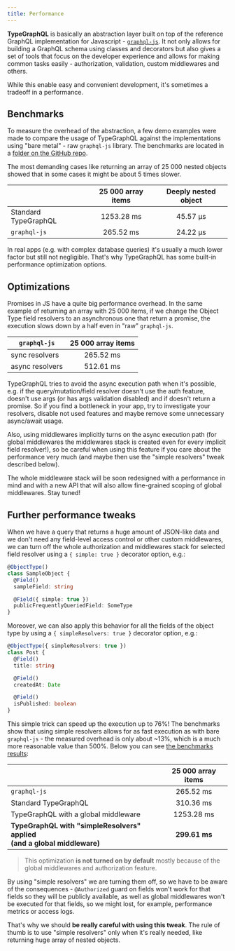 ```yaml
---
title: Performance
---
```


**TypeGraphQL** is basically an abstraction layer built on top of the reference GraphQL implementation for Javascript - [`graphql-js`](https://github.com/graphql/graphql-js). It not only allows for building a GraphQL schema using classes and decorators but also gives a set of tools that focus on the developer experience and allows for making common tasks easily - authorization, validation, custom middlewares and others.

While this enable easy and convenient development, it's sometimes a tradeoff in a performance.

## Benchmarks

To measure the overhead of the abstraction, a few demo examples were made to compare the usage of TypeGraphQL against the implementations using "bare metal" - raw `graphql-js` library. The benchmarks are located in a [folder on the GitHub repo](https://github.com/MichalLytek/type-graphql/tree/master/benchmarks).

The most demanding cases like returning an array of 25 000 nested objects showed that in some cases it might be about 5 times slower.

|                      | 25 000 array items | Deeply nested object |
| -------------------- | :----------------: | :------------------: |
| Standard TypeGraphQL |     1253.28 ms     |       45.57 μs       |
| `graphql-js`         |     265.52 ms      |       24.22 μs       |

In real apps (e.g. with complex database queries) it's usually a much lower factor but still not negligible. That's why TypeGraphQL has some built-in performance optimization options.

## Optimizations

Promises in JS have a quite big performance overhead. In the same example of returning an array with 25 000 items, if we change the Object Type field resolvers to an asynchronous one that return a promise, the execution slows down by a half even in "raw" `graphql-js`.

| `graphql-js`    | 25 000 array items |
| --------------- | :----------------: |
| sync resolvers  |     265.52 ms      |
| async resolvers |     512.61 ms      |

TypeGraphQL tries to avoid the async execution path when it's possible, e.g. if the query/mutation/field resolver doesn't use the auth feature, doesn't use args (or has args validation disabled) and if doesn't return a promise. So if you find a bottleneck in your app, try to investigate your resolvers, disable not used features and maybe remove some unnecessary async/await usage.

Also, using middlewares implicitly turns on the async execution path (for global middlewares the middlewares stack is created even for every implicit field resolver!), so be careful when using this feature if you care about the performance very much (and maybe then use the "simple resolvers" tweak described below).

The whole middleware stack will be soon redesigned with a performance in mind and with a new API that will also allow fine-grained scoping of global middlewares. Stay tuned!

## Further performance tweaks

When we have a query that returns a huge amount of JSON-like data and we don't need any field-level access control or other custom middlewares, we can turn off the whole authorization and middlewares stack for selected field resolver using a `{ simple: true }` decorator option, e.g.:

```typescript
@ObjectType()
class SampleObject {
  @Field()
  sampleField: string

  @Field({ simple: true })
  publicFrequentlyQueriedField: SomeType
}
```

Moreover, we can also apply this behavior for all the fields of the object type by using a `{ simpleResolvers: true }` decorator option, e.g.:

```typescript
@ObjectType({ simpleResolvers: true })
class Post {
  @Field()
  title: string

  @Field()
  createdAt: Date

  @Field()
  isPublished: boolean
}
```

This simple trick can speed up the execution up to 76%! The benchmarks show that using simple resolvers allows for as fast execution as with bare `graphql-js` - the measured overhead is only about ~13%, which is a much more reasonable value than 500%. Below you can see [the benchmarks results](https://github.com/MichalLytek/type-graphql/tree/master/benchmarks):

|                                                                               | 25 000 array items |
| ----------------------------------------------------------------------------- | :----------------: |
| `graphql-js`                                                                  |     265.52 ms      |
| Standard TypeGraphQL                                                          |     310.36 ms      |
| TypeGraphQL with a global middleware                                          |     1253.28 ms     |
| **TypeGraphQL with "simpleResolvers" applied <br> (and a global middleware)** |   **299.61 ms**    |

> This optimization **is not turned on by default** mostly because of the global middlewares and authorization feature.

By using "simple resolvers" we are turning them off, so we have to be aware of the consequences - `@Authorized` guard on fields won't work for that fields so they will be publicly available, as well as global middlewares won't be executed for that fields, so we might lost, for example, performance metrics or access logs.

That's why we should **be really careful with using this tweak**. The rule of thumb is to use "simple resolvers" only when it's really needed, like returning huge array of nested objects.
